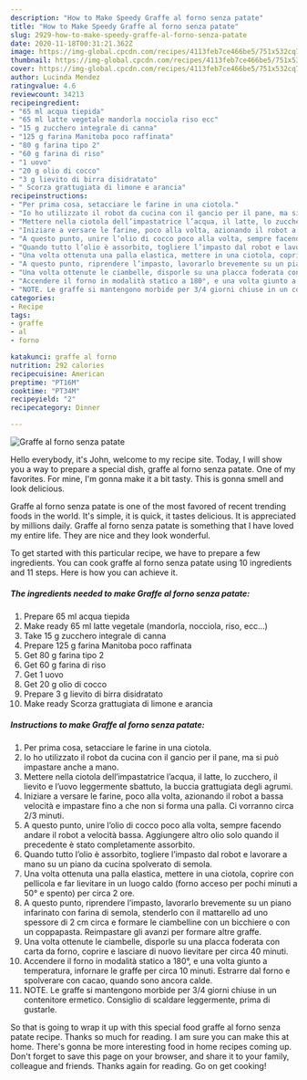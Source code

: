 ```yaml
---
description: "How to Make Speedy Graffe al forno senza patate"
title: "How to Make Speedy Graffe al forno senza patate"
slug: 2929-how-to-make-speedy-graffe-al-forno-senza-patate
date: 2020-11-18T00:31:21.362Z
image: https://img-global.cpcdn.com/recipes/4113feb7ce466be5/751x532cq70/graffe-al-forno-senza-patate-recipe-main-photo.jpg
thumbnail: https://img-global.cpcdn.com/recipes/4113feb7ce466be5/751x532cq70/graffe-al-forno-senza-patate-recipe-main-photo.jpg
cover: https://img-global.cpcdn.com/recipes/4113feb7ce466be5/751x532cq70/graffe-al-forno-senza-patate-recipe-main-photo.jpg
author: Lucinda Mendez
ratingvalue: 4.6
reviewcount: 34213
recipeingredient:
- "65 ml acqua tiepida"
- "65 ml latte vegetale mandorla nocciola riso ecc"
- "15 g zucchero integrale di canna"
- "125 g farina Manitoba poco raffinata"
- "80 g farina tipo 2"
- "60 g farina di riso"
- "1 uovo"
- "20 g olio di cocco"
- "3 g lievito di birra disidratato"
- " Scorza grattugiata di limone e arancia"
recipeinstructions:
- "Per prima cosa, setacciare le farine in una ciotola."
- "Io ho utilizzato il robot da cucina con il gancio per il pane, ma si può impastare anche a mano."
- "Mettere nella ciotola dell’impastatrice l’acqua, il latte, lo zucchero, il lievito e l’uovo leggermente sbattuto, la buccia grattugiata degli agrumi."
- "Iniziare a versare le farine, poco alla volta, azionando il robot a bassa velocità e impastare fino a che non si forma una palla. Ci vorranno circa 2/3 minuti."
- "A questo punto, unire l’olio di cocco poco alla volta, sempre facendo andare il robot a velocità bassa. Aggiungere altro olio solo quando il precedente è stato completamente assorbito."
- "Quando tutto l’olio è assorbito, togliere l’impasto dal robot e lavorare a mano su un piano da cucina spolverato di semola."
- "Una volta ottenuta una palla elastica, mettere in una ciotola, coprire con pellicola e far lievitare in un luogo caldo (forno acceso per pochi minuti a 50° e spento) per circa 2 ore."
- "A questo punto, riprendere l’impasto, lavorarlo brevemente su un piano infarinato con farina di semola, stenderlo con il mattarello ad uno spessore di 2 cm circa e formare le ciambelline con un bicchiere o con un coppapasta. Reimpastare gli avanzi per formare altre graffe."
- "Una volta ottenute le ciambelle, disporle su una placca foderata con carta da forno, coprire e lasciare di nuovo lievitare per circa 40 minuti."
- "Accendere il forno in modalità statico a 180°, e una volta giunto a temperatura, infornare le graffe per circa 10 minuti. Estrarre dal forno e spolverare con cacao, quando sono ancora calde."
- "NOTE. Le graffe si mantengono morbide per 3/4 giorni chiuse in un contenitore ermetico. Consiglio di scaldare leggermente, prima di gustarle."
categories:
- Recipe
tags:
- graffe
- al
- forno

katakunci: graffe al forno 
nutrition: 292 calories
recipecuisine: American
preptime: "PT16M"
cooktime: "PT34M"
recipeyield: "2"
recipecategory: Dinner

---
```



![Graffe al forno senza patate](https://img-global.cpcdn.com/recipes/4113feb7ce466be5/751x532cq70/graffe-al-forno-senza-patate-recipe-main-photo.jpg)

Hello everybody, it's John, welcome to my recipe site. Today, I will show you a way to prepare a special dish, graffe al forno senza patate. One of my favorites. For mine, I'm gonna make it a bit tasty. This is gonna smell and look delicious.

Graffe al forno senza patate is one of the most favored of recent trending foods in the world. It's simple, it is quick, it tastes delicious. It is appreciated by millions daily. Graffe al forno senza patate is something that I have loved my entire life. They are nice and they look wonderful.




To get started with this particular recipe, we have to prepare a few ingredients. You can cook graffe al forno senza patate using 10 ingredients and 11 steps. Here is how you can achieve it.

<!--inarticleads1-->

##### The ingredients needed to make Graffe al forno senza patate:

1. Prepare 65 ml acqua tiepida
1. Make ready 65 ml latte vegetale (mandorla, nocciola, riso, ecc...)
1. Take 15 g zucchero integrale di canna
1. Prepare 125 g farina Manitoba poco raffinata
1. Get 80 g farina tipo 2
1. Get 60 g farina di riso
1. Get 1 uovo
1. Get 20 g olio di cocco
1. Prepare 3 g lievito di birra disidratato
1. Make ready  Scorza grattugiata di limone e arancia




<!--inarticleads2-->

##### Instructions to make Graffe al forno senza patate:

1. Per prima cosa, setacciare le farine in una ciotola.
1. Io ho utilizzato il robot da cucina con il gancio per il pane, ma si può impastare anche a mano.
1. Mettere nella ciotola dell’impastatrice l’acqua, il latte, lo zucchero, il lievito e l’uovo leggermente sbattuto, la buccia grattugiata degli agrumi.
1. Iniziare a versare le farine, poco alla volta, azionando il robot a bassa velocità e impastare fino a che non si forma una palla. Ci vorranno circa 2/3 minuti.
1. A questo punto, unire l’olio di cocco poco alla volta, sempre facendo andare il robot a velocità bassa. Aggiungere altro olio solo quando il precedente è stato completamente assorbito.
1. Quando tutto l’olio è assorbito, togliere l’impasto dal robot e lavorare a mano su un piano da cucina spolverato di semola.
1. Una volta ottenuta una palla elastica, mettere in una ciotola, coprire con pellicola e far lievitare in un luogo caldo (forno acceso per pochi minuti a 50° e spento) per circa 2 ore.
1. A questo punto, riprendere l’impasto, lavorarlo brevemente su un piano infarinato con farina di semola, stenderlo con il mattarello ad uno spessore di 2 cm circa e formare le ciambelline con un bicchiere o con un coppapasta. Reimpastare gli avanzi per formare altre graffe.
1. Una volta ottenute le ciambelle, disporle su una placca foderata con carta da forno, coprire e lasciare di nuovo lievitare per circa 40 minuti.
1. Accendere il forno in modalità statico a 180°, e una volta giunto a temperatura, infornare le graffe per circa 10 minuti. Estrarre dal forno e spolverare con cacao, quando sono ancora calde.
1. NOTE. Le graffe si mantengono morbide per 3/4 giorni chiuse in un contenitore ermetico. Consiglio di scaldare leggermente, prima di gustarle.




So that is going to wrap it up with this special food graffe al forno senza patate recipe. Thanks so much for reading. I am sure you can make this at home. There's gonna be more interesting food in home recipes coming up. Don't forget to save this page on your browser, and share it to your family, colleague and friends. Thanks again for reading. Go on get cooking!
